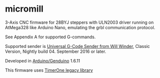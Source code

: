 # micromill

3-Axis CNC firmware for 28BYJ steppers with ULN2003 driver running on
AtMega328 like Arduino Nano, emulating the grbl communication protocol.

See Appendix A for supported G-commands.

Supported sender is [Universal G-Code Sender from Will Winder](https://github.com/winder/Universal-G-Code-Sender),
Classic Version, Nightly build 04. September 2016 or later.

Developed in [Arduino/Genduino](https://www.arduino.cc/en/Main/Software) 1.6.11

This firmware uses [TimerOne legacy library](https://github.com/PaulStoffregen/TimerOne)